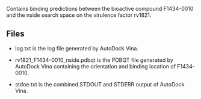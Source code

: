 Contains binding predictions between the bioactive compound F1434-0010 and the nside search space on the virulence factor rv1821.

## Files

- log.txt is the log file generated by AutoDock Vina.

- rv1821_F1434-0010_nside.pdbqt is the PDBQT file generated by AutoDock Vina containing the orientation and binding location of F1434-0010.

- stdoe.txt is the combined STDOUT and STDERR output of AutoDock Vina.

